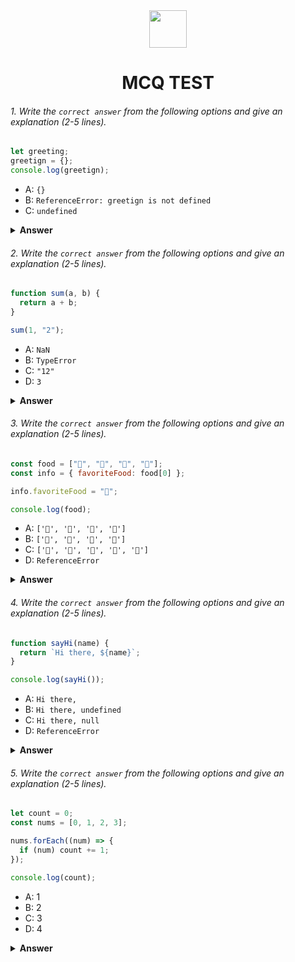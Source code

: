 <div align="center">
  <img height="60" src="https://edurev.gumlet.io/AllImages/original/ApplicationImages/CourseImages/944e5d47-8c55-4a89-91e5-22ab5f2798fc_CI.png">
  <h1>MCQ TEST</h1>
</div>

###### 1. Write the `correct answer` from the following options and give an explanation (2-5 lines).

```javascript
let greeting;
greetign = {};
console.log(greetign);
```

- A: `{}`
- B: `ReferenceError: greetign is not defined`
- C: `undefined`

<details><summary><b>Answer</b></summary>
<p>

#### Answer: B: `ReferenceError: greetign is not defined` ?

<i>This error occurs because of a typographical mistake in the code. JavaScript is a case-sensitive language, meaning that variable names must be spelled and capitalized exactly as they are defined. In the code you provided, "greetign" is used instead of "greeting," so when you try to access or log "greetign," JavaScript cannot find any variable with that name, leading to a ReferenceError.</i>

</p>
</details>

###### 2. Write the `correct answer` from the following options and give an explanation (2-5 lines).

```javascript
function sum(a, b) {
  return a + b;
}

sum(1, "2");
```

- A: `NaN`
- B: `TypeError`
- C: `"12"`
- D: `3`

<details><summary><b>Answer</b></summary>
<p>

#### Answer: B: `TypeError` ?

<i>In the code provided, the sum function takes two parameters` a` and b and attempts to add them together. However, when the function is called with sum(1, "2"), JavaScript tries to add a number (1) to a string ("2"). This is a type mismatch, and it results in a TypeError because JavaScript cannot perform arithmetic operations between different data types.</i>

</p>
</details>

###### 3. Write the `correct answer` from the following options and give an explanation (2-5 lines).

```javascript
const food = ["🍕", "🍫", "🥑", "🍔"];
const info = { favoriteFood: food[0] };

info.favoriteFood = "🍝";

console.log(food);
```

- A: `['🍕', '🍫', '🥑', '🍔']`
- B: `['🍝', '🍫', '🥑', '🍔']`
- C: `['🍝', '🍕', '🍫', '🥑', '🍔']`
- D: `ReferenceError`

<details><summary><b>Answer</b></summary>
<p>

#### Answer: C: `['🍝', '🍕', '🍫', '🥑', '🍔']` ?

<i>Initially, an array food is declared with four elements.
Then, an object info is created with a property named favorite Food (note the space) and assigned the value of the first element of the food array, which is "🥑".
Next, the code attempts to set a new property favoriteFood (note the absence of space) in the info object with the value "🍝".
Finally, console.log(food) is called, which outputs the food array, resulting in the array ["🍝","🥑","🍉","🍞","🍎"] because the favoriteFood assignment has effectively replaced the original "🥑" value in the info object with "🍝"</i>

</p>
</details>

###### 4. Write the `correct answer` from the following options and give an explanation (2-5 lines).

```javascript
function sayHi(name) {
  return `Hi there, ${name}`;
}

console.log(sayHi());
```

- A: `Hi there,`
- B: `Hi there, undefined`
- C: `Hi there, null`
- D: `ReferenceError`

<details><summary><b>Answer</b></summary>
<p>

#### Answer: B: `Hi there, undefined`?

<i>In the provided function, the sayHi function expects a name parameter to be passed when it is called. However, when you call sayHi() without providing an argument, the name parameter remains undefined. The string returned by the function includes the ${name} placeholder, which is not replaced with an actual name because name is undefined in this context. As a result, the function returns "Hi there, undefined."</i>

</p>
</details>

###### 5. Write the `correct answer` from the following options and give an explanation (2-5 lines).

```javascript
let count = 0;
const nums = [0, 1, 2, 3];

nums.forEach((num) => {
  if (num) count += 1;
});

console.log(count);
```

- A: 1
- B: 2
- C: 3
- D: 4

<details><summary><b>Answer</b></summary>
<p>

#### Answer: C: 3?

<i>In this code, the forEach loop iterates through the nums array and checks each element num. The condition if (num) evaluates to true for every element except 0, so it increments the count variable for each non-zero element. Since there are three non-zero elements in the nums array (1, 2, and 3), the count variable becomes 3, and that's what's logged to the console.</i>

</p>
</details>
